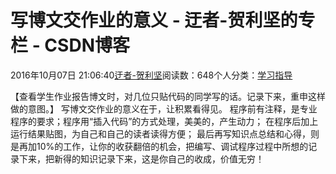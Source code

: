 
# 写博文交作业的意义 - 迂者-贺利坚的专栏 - CSDN博客

2016年10月07日 21:06:40[迂者-贺利坚](https://me.csdn.net/sxhelijian)阅读数：648个人分类：[学习指导																](https://blog.csdn.net/sxhelijian/article/category/1106461)



【查看学生作业报告博文时，对几位只贴代码的同学写的话。记录下来，重申这样做的意图。】
写博文交作业的意义在于，让积累看得见。
程序前有注释，是专业程序的要求；程序用“插入代码”的方式处理，美美的，产生动力；
在程序后加上运行结果贴图，为自己和自己的读者读得方便；
最后再写知识点总结和心得，则是再加10%的工作，让你的收获翻倍的机会，把编写、调试程序过程中所想的记录下来，把新得的知识记录下来，这是你自己的收成，价值无穷！

